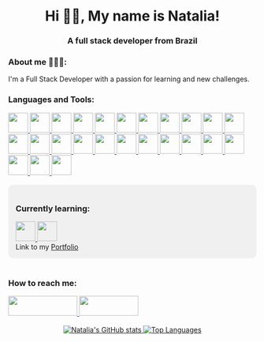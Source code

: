 <h1 align="center">Hi 👋🏿, My name is Natalia!</h1>
<h3 align="center">A full stack developer from Brazil</h3>

<div>
 <h3 align="left">About me 👩🏿‍💻:</h3>
 <p>I'm a Full Stack Developer with a passion for learning and new challenges.</p>
</div>

<h3 align="left">Languages and Tools:</h3>
<div>
  <a href="https://javascript.info/">
    <img src="https://img.shields.io/badge/javascript-339933?style=for-the-badge&logo=javascript&color=39457E" height="40px" />
  </a>
  <a href="https://www.w3schools.com/cssref/">
    <img src="https://img.shields.io/badge/css-339933?style=for-the-badge&logo=css3&color=39457E" height="40px" />
  </a>
  <a href="https://developer.mozilla.org/pt-BR/docs/Web/HTML">
    <img src="https://img.shields.io/badge/html5-339933?style=for-the-badge&logo=html5&color=39457E" height="40px" />
  </a>
  <a href="https://typescript.info/">
    <img src="https://img.shields.io/badge/typescript-339933?style=for-the-badge&logo=typescript&color=39457E" height="40px" />
  </a>
  <a href="https://pt-br.reactjs.org/docs/getting-started.html">
    <img src="https://img.shields.io/badge/React-339933?style=for-the-badge&logo=react&color=39457E" height="40px" />
  </a>
  <a href="https://sequelize.org/">
    <img src="https://img.shields.io/badge/react_native-339933?style=for-the-badge&logo=react&color=39457E" height="40px" />
  </a>
  <a href="https://docs.npmjs.com/">
    <img src="https://img.shields.io/badge/Node.js-339933?style=for-the-badge&logo=nodedotjs&color=39457E" height="40px" />
  </a>
  <a href="https://fastify.com/pt-br/">
    <img src="https://img.shields.io/badge/fastify-339933?style=for-the-badge&logo=fastify&color=39457E" height="40px" />
  </a>
  <a href="https://dev.mysql.com/doc/">
    <img src="https://img.shields.io/badge/sqlite-339933?style=for-the-badge&logo=sqlite&color=39457E" height="40px" />
  </a>
  <a href="https://socket.io/docs/v4/">
    <img src="https://img.shields.io/badge/nestJs-339933?style=for-the-badge&logo=nestjs&color=39457E" height="40px" />
  </a>
  <a href="https://redux.org/">
    <img src="https://img.shields.io/badge/redux-339933?style=for-the-badge&logo=redux&color=39457E" height="40px" />
  </a>
  <a href="https://docs.express.com/">
    <img src="https://img.shields.io/badge/express-339933?style=for-the-badge&logo=express&color=39457E" height="40px" />
  </a>
  <a href="https://mongodb.com/pt-br/">
    <img src="https://img.shields.io/badge/mongodb-339933?style=for-the-badge&logo=mongodb&color=39457E" height="40px" />
  </a>
  <a href="https://dev.mysql.com/doc/">
    <img src="https://img.shields.io/badge/mysql-339933?style=for-the-badge&logo=mysql&color=39457E" height="40px" />
  </a>
  <a href="https://jest.io/docs/v4/">
    <img src="https://img.shields.io/badge/jest-339933?style=for-the-badge&logo=jest&color=39457E" height="40px" />
  </a>
  <a href="https://testing-library.com/">
    <img src="https://img.shields.io/badge/-React Testing Library-339933?style=for-the-badge&logo=rtl&color=39457E" height="40px" />
  </a>
  <a href="https://graphql.io/docs/v4/">
    <img src="https://img.shields.io/badge/graphql-339933?style=for-the-badge&logo=graphql&color=39457E" height="40px" />
  </a>
  <a href="https://tailwindcss.com/docs">
    <img src="https://img.shields.io/badge/TailwindCSS-339933?style=for-the-badge&logo=tailwind-css&color=39457E" height="40px" />
  </a>
  <a href="https://Next-black.com/docs">
    <img src="https://img.shields.io/badge/Next.js-339933?style=for-the-badge&logo=next.js&color=39457E" height="40px" />
  </a>
  <a href="https://styled-components.com/docs">
    <img src="https://img.shields.io/badge/Styled--Components-339933?style=for-the-badge&logo=styledcomponents&color=39457E" height="40px" />
  </a>
  <a href="https://sass-lang.com/">
    <img src="https://img.shields.io/badge/sass-339933?style=for-the-badge&logo=sass&color=39457E" height="40px" />
  </a>
  <a href="https://sequelize.org/">
    <img src="https://img.shields.io/badge/Sequelize-339933?style=for-the-badge&logo=sequelize&color=39457E" height="40px" />
  </a>
  <a href="https://www.prisma.io/">
    <img src="https://img.shields.io/badge/prisma-339933?style=for-the-badge&logo=prisma&color=39457E" height="40px" />
  </a>
  <a href="https://dev.mysql.com/doc/">
    <img src="https://img.shields.io/badge/MySQL-339933?style=for-the-badge&logo=mysql&color=39457E" height="40px" />
  </a>
  <a href="https://dev.python.com/doc/">
    <img src="https://img.shields.io/badge/Python-339933?style=for-the-badge&logo=mysql&color=39457E" height="40px" />
  </a>
</div>

<br>

<div style="background-color:#f0f0f0; padding: 15px; border-radius: 10px;">
 <h3 align="left">Currently learning:</h3>
 <div>
   <a href="https://angular.info/">
     <img src="https://img.shields.io/badge/angular-339933?style=for-the-badge&logo=angular&color=39457E" height="40px" />
   </a>
     <a href="https://java.info/">
     <img src="https://img.shields.io/badge/java-339933?style=for-the-badge&logo=java&color=39457E" height="40px" />
   </a>
 </div>
 Link to my <a href="https://natalia-portfolio-git-portfolio1-nataliasriber.vercel.app/">Portfolio</a>
</div>

<br>

<div>
  <h3 align="left">How to reach me:</h3>
  <a href="https://www.linkedin.com/in/nataliaribeiro/" target="_blank">
    <img src="https://img.shields.io/badge/LinkedIn-0077B5?style=for-the-badge&logo=linkedin&logoColor=white" width="140px" height="40px">
  </a>
  <a href="mailto:snataliaribeiro@unifei.edu.br" target="_blank">
    <img src="https://img.shields.io/badge/Gmail-D14836?style=for-the-badge&logo=gmail&logoColor=white" width="120px" height="40px">
  </a>
</div>

<br>

<div align="center">
  <a href="https://github.com/NataliaSRiber">
    <img src="https://github-readme-stats.vercel.app/api?username=NataliaSRiber&theme=radical" alt="Natalia's GitHub stats">
  </a>
  <a href="https://github.com/NataliaSRiber">
    <img src="https://github-readme-stats.vercel.app/api/top-langs/?username=NataliaSRiber&hide=html&layout=compact&theme=radical" alt="Top Languages">
  </a>
</div>


 <!--
**NataliaSRiber/NataliaSRiber** is a ✨ _special_ ✨ repository because its `README.md` (this file) appears on your GitHub profile.

Here are some ideas to get you started:

- 🔭 I’m currently working on ...
- 🌱 I’m currently learning ...
- 👯 I’m looking to collaborate on ...
- 🤔 I’m looking for help with ...
- 💬 Ask me about ...
- 📫 How to reach me: ...
- 😄 Pronouns: ...
- ⚡ Fun fact: ...
-->
